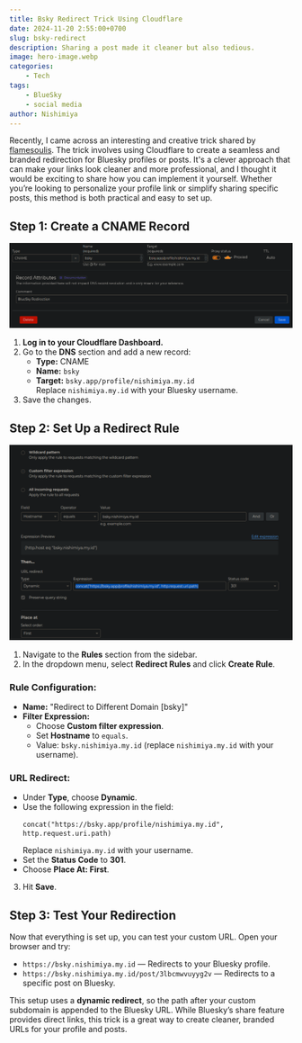 ```yaml
---
title: Bsky Redirect Trick Using Cloudflare
date: 2024-11-20 2:55:00+0700
slug: bsky-redirect
description: Sharing a post made it cleaner but also tedious.
image: hero-image.webp
categories:
    - Tech
tags:
    - BlueSky
    - social media
author: Nishimiya
--- 
```


Recently, I came across an interesting and creative trick shared by
[flamesoulis](https://bsky.app/profile/flamesoulis.com/post/3lb7br5kezc2y).
The trick involves using Cloudflare to create a seamless and branded
redirection for Bluesky profiles or posts. It's a clever approach that can
make your links look cleaner and more professional, and I thought it would
be exciting to share how you can implement it yourself. Whether you’re
looking to personalize your profile link or simplify sharing specific
posts, this method is both practical and easy to set up.

## Step 1: Create a CNAME Record

![CNAME](1.png)

1. **Log in to your Cloudflare Dashboard.**
2. Go to the **DNS** section and add a new record:
   - **Type:** CNAME
   - **Name:** `bsky`
   - **Target:** `bsky.app/profile/nishimiya.my.id`  
   Replace `nishimiya.my.id` with your Bluesky username.
3. Save the changes.

## Step 2: Set Up a Redirect Rule

![Redirect Rule](2.png)

1. Navigate to the **Rules** section from the sidebar.
2. In the dropdown menu, select **Redirect Rules** and click **Create Rule**.

### Rule Configuration:
- **Name:** "Redirect to Different Domain [bsky]"
- **Filter Expression:**
   - Choose **Custom filter expression**.
   - Set **Hostname** to `equals`.
   - Value: `bsky.nishimiya.my.id` (replace `nishimiya.my.id` with your username).

### URL Redirect:
- Under **Type**, choose **Dynamic**.
- Use the following expression in the field:
  ```plaintext
  concat("https://bsky.app/profile/nishimiya.my.id", http.request.uri.path)
  ```
  Replace `nishimiya.my.id` with your username.
- Set the **Status Code** to **301**.
- Choose **Place At: First**.

3. Hit **Save**.

## Step 3: Test Your Redirection

Now that everything is set up, you can test your custom URL. Open your browser and try:

- `https://bsky.nishimiya.my.id` — Redirects to your Bluesky profile.
- `https://bsky.nishimiya.my.id/post/3lbcmwvuyyg2v` — Redirects to a specific post on Bluesky.

This setup uses a **dynamic redirect**, so the path after your custom
subdomain is appended to the Bluesky URL. While Bluesky’s share feature
provides direct links, this trick is a great way to create cleaner,
branded URLs for your profile and posts.
